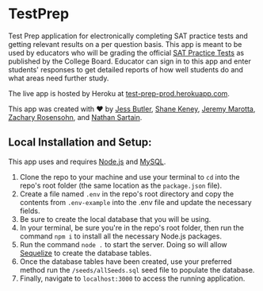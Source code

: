 # TestPrep

Test Prep application for electronically completing SAT practice tests and getting relevant results on a per question basis. This app is meant to be used by educators who will be grading the official [SAT Practice Tests](https://collegereadiness.collegeboard.org/sat/practice/full-length-practice-tests) as published by the College Board. Educator can sign in to this app and enter students' responses to get detailed reports of how well students do and what areas need further study.

The live app is hosted by Heroku at [test-prep-prod.herokuapp.com](https://test-prep-prod.herokuapp.com/).

This app was created with ❤️ by [Jess Butler](https://github.com/JessButler16), [Shane Keney](https://github.com/ShaneKeney), [Jeremy Marotta](https://github.com/firefreet), [Zachary Rosensohn](https://github.com/zrosensohn), and [Nathan Sartain](https://github.com/NatePad).

## Local Installation and Setup:

This app uses and requires [Node.js](https://nodejs.org/en/) and [MySQL](https://dev.mysql.com/downloads/).

1. Clone the repo to your machine and use your terminal to `cd` into the repo's root folder (the same location as the `package.json` file).
2. Create a file named `.env` in the repo's root directory and copy the contents from `.env-example` into the .env file and update the necessary fields.
3. Be sure to create the local database that you will be using.
4. In your terminal, be sure you're in the repo's root folder, then run the command `npm i` to install all the necessary Node.js packages.
5. Run the command `node .` to start the server. Doing so will allow [Sequelize](https://sequelize.org/) to create the database tables.
6. Once the database tables have been created, use your preferred method run the `/seeds/allSeeds.sql` seed file to populate the database.
7. Finally, navigate to `localhost:3000` to access the running application.
